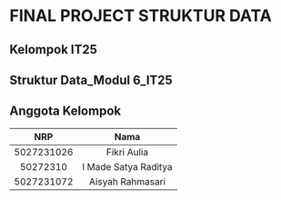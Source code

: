 # FINAL PROJECT STRUKTUR DATA

## Kelompok IT25
## Struktur Data_Modul 6_IT25

## Anggota Kelompok

| NRP        | Nama                            |
|:----------:|:-------------------------------:|
| 5027231026 | Fikri Aulia                     |
| 50272310   | I Made Satya Raditya            |
| 5027231072 | Aisyah Rahmasari                |
